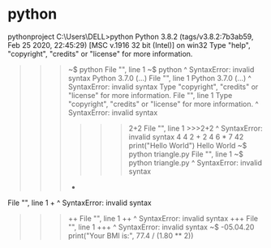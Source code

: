 # python
pythonproject
C:\Users\DELL>python
Python 3.8.2 (tags/v3.8.2:7b3ab59, Feb 25 2020, 22:45:29) [MSC v.1916 32 bit (Intel)] on win32
Type "help", "copyright", "credits" or "license" for more information.
>>> ~$ python
  File "<stdin>", line 1
    ~$ python
     ^
SyntaxError: invalid syntax
>>> Python 3.7.0 (...)
  File "<stdin>", line 1
    Python 3.7.0 (...)
           ^
SyntaxError: invalid syntax
>>> Type "copyright", "credits" or "license" for more information.
  File "<stdin>", line 1
    Type "copyright", "credits" or "license" for more information.
         ^
SyntaxError: invalid syntax
>>>
>>> >>>2+2
  File "<stdin>", line 1
    >>>2+2
    ^
SyntaxError: invalid syntax
>>> 4
4
>>> 2 + 2
4
>>> 6 * 7
42
>>> print("Hello World")
Hello World
>>> ~$ python triangle.py
  File "<stdin>", line 1
    ~$ python triangle.py
     ^
SyntaxError: invalid syntax
>>> +
  File "<stdin>", line 1
    +
    ^
SyntaxError: invalid syntax
>>> ++
  File "<stdin>", line 1
    ++
     ^
SyntaxError: invalid syntax
>>> +++
  File "<stdin>", line 1
    +++
      ^
SyntaxError: invalid syntax
>>> ~$ -05.04.20
print("Your BMI is:", 77.4 / (1.80 ** 2))
  
